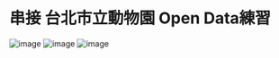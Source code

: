 # 串接 台北市立動物園 Open Data練習
![image](https://github.com/Yomiamy/Kotlin-ZoomInfo/blob/main/ZoomInfo/Screenshot_1.png?raw=true)
![image](https://github.com/Yomiamy/Kotlin-ZoomInfo/blob/main/ZoomInfo/Screenshot_2.png?raw=true)
![image](https://github.com/Yomiamy/Kotlin-ZoomInfo/blob/main/ZoomInfo/Screenshot_3.png?raw=true)
